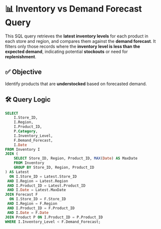 # 📊 Inventory vs Demand Forecast Query

This SQL query retrieves the **latest inventory levels** for each product in each store and region, and compares them against the **demand forecast**. It filters only those records where the **inventory level is less than the expected demand**, indicating potential **stockouts** or need for **replenishment**.

## ✅ Objective

Identify products that are **understocked** based on forecasted demand.

## 🛠️ Query Logic

```sql
SELECT 
    I.Store_ID,
    I.Region,
    I.Product_ID,
    P.Category,
    I.Inventory_Level,
    F.Demand_Forecast,
    I.Date
FROM Inventory I
JOIN (
    SELECT Store_ID, Region, Product_ID, MAX(Date) AS MaxDate
    FROM Inventory
    GROUP BY Store_ID, Region, Product_ID
) AS Latest
  ON I.Store_ID = Latest.Store_ID
 AND I.Region = Latest.Region
 AND I.Product_ID = Latest.Product_ID
 AND I.Date = Latest.MaxDate
JOIN Forecast F
  ON I.Store_ID = F.Store_ID
 AND I.Region = F.Region
 AND I.Product_ID = F.Product_ID
 AND I.Date = F.Date
JOIN Product P ON I.Product_ID = P.Product_ID
WHERE I.Inventory_Level < F.Demand_Forecast;
```
